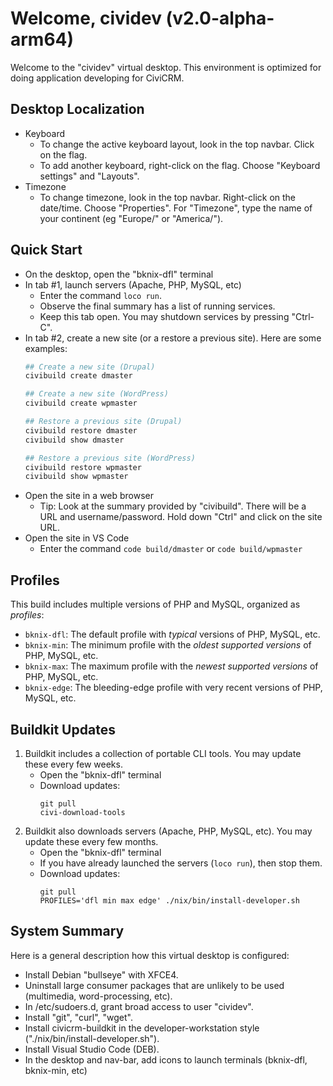 # Welcome, cividev (v2.0-alpha-arm64)

Welcome to the "cividev" virtual desktop. This environment is optimized for doing
application developing for CiviCRM.

## Desktop Localization

* Keyboard
    * To change the active keyboard layout, look in the top navbar. Click on the flag.
    * To add another keyboard, right-click on the flag. Choose "Keyboard settings" and "Layouts".
* Timezone
    * To change timezone, look in the top navbar. Right-click on the date/time.
      Choose "Properties". For "Timezone", type the name of your continent (eg "Europe/" or "America/").

## Quick Start

* On the desktop, open the "bknix-dfl" terminal
* In tab #1, launch servers (Apache, PHP, MySQL, etc)
   * Enter the command `loco run`.
   * Observe the final summary has a list of running services.
   * Keep this tab open. You may shutdown services by pressing "Ctrl-C".
* In tab #2, create a new site (or a restore a previous site). Here are some examples:
   ```bash
   ## Create a new site (Drupal)
   civibuild create dmaster

   ## Create a new site (WordPress)
   civibuild create wpmaster

   ## Restore a previous site (Drupal)
   civibuild restore dmaster
   civibuild show dmaster

   ## Restore a previous site (WordPress)
   civibuild restore wpmaster
   civibuild show wpmaster
   ```
* Open the site in a web browser
   * Tip: Look at the summary provided by "civibuild".
     There will be a URL and username/password.
     Hold down "Ctrl" and click on the site URL.
* Open the site in VS Code
   * Enter the command `code build/dmaster` or `code build/wpmaster`

## Profiles

This build includes multiple versions of PHP and MySQL, organized as _profiles_:

* `bknix-dfl`: The default profile with _typical_ versions of PHP, MySQL, etc.
* `bknix-min`: The minimum profile with the _oldest supported versions_ of PHP, MySQL, etc.
* `bknix-max`: The maximum profile with the _newest supported versions_ of PHP, MySQL, etc.
* `bknix-edge`: The bleeding-edge profile with very recent versions of PHP, MySQL, etc.

## Buildkit Updates

1. Buildkit includes a collection of portable CLI tools. You may update these every few weeks.
   * Open the "bknix-dfl" terminal
   * Download updates:
      ```
      git pull
      civi-download-tools
      ```
2. Buildkit also downloads servers (Apache, PHP, MySQL, etc). You may update these every few months.
   * Open the "bknix-dfl" terminal
   * If you have already launched the servers (`loco run`), then stop them.
   * Download updates:
      ```
      git pull
      PROFILES='dfl min max edge' ./nix/bin/install-developer.sh
      ```

## System Summary

Here is a general description how this virtual desktop is configured:

* Install Debian "bullseye" with XFCE4.
* Uninstall large consumer packages that are unlikely to be used (multimedia, word-processing, etc).
* In /etc/sudoers.d, grant broad access to user "cividev".
* Install "git", "curl", "wget".
* Install civicrm-buildkit in the developer-workstation style ("./nix/bin/install-developer.sh").
* Install Visual Studio Code (DEB).
* In the desktop and nav-bar, add icons to launch terminals (bknix-dfl, bknix-min, etc)
